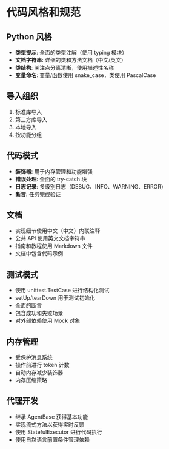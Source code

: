 # 代码风格和规范

## Python 风格
- **类型提示**: 全面的类型注解（使用 typing 模块）
- **文档字符串**: 详细的类和方法文档（中文/英文）
- **类结构**: 关注点分离清晰，使用描述性名称
- **变量命名**: 变量/函数使用 snake_case，类使用 PascalCase

## 导入组织
1. 标准库导入
2. 第三方库导入
3. 本地导入
4. 按功能分组

## 代码模式
- **装饰器**: 用于内存管理和功能增强
- **错误处理**: 全面的 try-catch 块
- **日志记录**: 多级别日志（DEBUG、INFO、WARNING、ERROR）
- **断言**: 任务完成验证

## 文档
- 实现细节使用中文（中文）内联注释
- 公共 API 使用英文文档字符串
- 指南和教程使用 Markdown 文件
- 文档中包含代码示例

## 测试模式
- 使用 unittest.TestCase 进行结构化测试
- setUp/tearDown 用于测试初始化
- 全面的断言
- 包含成功和失败场景
- 对外部依赖使用 Mock 对象

## 内存管理
- 受保护消息系统
- 操作前进行 token 计数
- 自动内存减少装饰器
- 内存压缩策略

## 代理开发
- 继承 AgentBase 获得基本功能
- 实现流式方法以获得实时反馈
- 使用 StatefulExecutor 进行代码执行
- 使用自然语言前置条件管理依赖